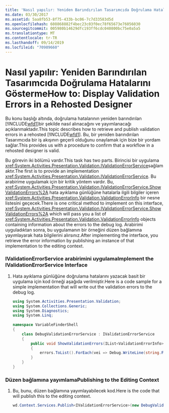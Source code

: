 ```yaml
---
title: 'Nasıl yapılır: Yeniden Barındırılan Tasarımcıda Doğrulama Hatalarını Gösterme'
ms.date: 03/30/2017
ms.assetid: 5aa8fb53-8f75-433b-bc06-7c7d33583d5d
ms.openlocfilehash: 608868882f4bec23c03f0ec78f65673e76056030
ms.sourcegitcommit: 005980b14629dfc193ff6cdc040800bc75e0a5a5
ms.translationtype: MT
ms.contentlocale: tr-TR
ms.lasthandoff: 09/14/2019
ms.locfileid: "70989660"
---
```

# <a name="how-to-display-validation-errors-in-a-rehosted-designer"></a><span data-ttu-id="577ad-102">Nasıl yapılır: Yeniden Barındırılan Tasarımcıda Doğrulama Hatalarını Gösterme</span><span class="sxs-lookup"><span data-stu-id="577ad-102">How to: Display Validation Errors in a Rehosted Designer</span></span>
<span data-ttu-id="577ad-103">Bu konu başlığı altında, doğrulama hatalarının yeniden barındırılan [!INCLUDE[wfd1](../../../includes/wfd1-md.md)]bir şekilde nasıl alınacağını ve yayımlanacağı açıklanmaktadır.</span><span class="sxs-lookup"><span data-stu-id="577ad-103">This topic describes how to retrieve and publish validation errors in a rehosted [!INCLUDE[wfd1](../../../includes/wfd1-md.md)].</span></span> <span data-ttu-id="577ad-104">Bu, bir yeniden barındırılan Tasarımcıda bir iş akışının geçerli olduğunu onaylamak için bize bir yordam sağlar.</span><span class="sxs-lookup"><span data-stu-id="577ad-104">This provides us with a procedure to confirm that a workflow in a rehosted designer is valid.</span></span>  
  
 <span data-ttu-id="577ad-105">Bu görevin iki bölümü vardır.</span><span class="sxs-lookup"><span data-stu-id="577ad-105">This task has two parts.</span></span> <span data-ttu-id="577ad-106">Birincisi bir uygulama <xref:System.Activities.Presentation.Validation.IValidationErrorService>sağlamaktır.</span><span class="sxs-lookup"><span data-stu-id="577ad-106">The first is to provide an implementation <xref:System.Activities.Presentation.Validation.IValidationErrorService>.</span></span>  <span data-ttu-id="577ad-107">Bu arabirime uygulamak için bir kritik yöntem vardır. Bu, <xref:System.Activities.Presentation.Validation.IValidationErrorService.ShowValidationErrors%2A> hata ayıklama günlüğüne hatalarla ilgili bilgiler içeren <xref:System.Activities.Presentation.Validation.ValidationErrorInfo> bir nesne listesini geçecek.</span><span class="sxs-lookup"><span data-stu-id="577ad-107">There is one critical method to implement on this interface, <xref:System.Activities.Presentation.Validation.IValidationErrorService.ShowValidationErrors%2A> which will pass you a list of <xref:System.Activities.Presentation.Validation.ValidationErrorInfo> objects containing information about the errors to the debug log.</span></span>  <span data-ttu-id="577ad-108">Arabirimi uyguladıktan sonra, bu uygulamanın bir örneğini düzen bağlamına yayımlayarak hata bilgilerini alırsınız.</span><span class="sxs-lookup"><span data-stu-id="577ad-108">After implementing the interface, you retrieve the error information by publishing an instance of that implementation to the editing context.</span></span>  
  
### <a name="implement-the-ivalidationerrorservice-interface"></a><span data-ttu-id="577ad-109">IValidationErrorService arabirimini uygulama</span><span class="sxs-lookup"><span data-stu-id="577ad-109">Implement the IValidationErrorService Interface</span></span>  
  
1. <span data-ttu-id="577ad-110">Hata ayıklama günlüğüne doğrulama hatalarını yazacak basit bir uygulama için kod örneği aşağıda verilmiştir.</span><span class="sxs-lookup"><span data-stu-id="577ad-110">Here is a code sample for a simple implementation that will write out the validation errors to the debug log.</span></span>  
  
    ```csharp  
    using System.Activities.Presentation.Validation;  
    using System.Collections.Generic;  
    using System.Diagnostics;  
    using System.Linq;  
  
    namespace VariableFinderShell  
    {  
        class DebugValidationErrorService : IValidationErrorService  
        {  
            public void ShowValidationErrors(IList<ValidationErrorInfo> errors)  
            {  
                errors.ToList().ForEach(vei => Debug.WriteLine(string.Format("Error: {0} ", vei.Message)));  
            }  
        }  
    }  
    ```  
  
### <a name="publishing-to-the-editing-context"></a><span data-ttu-id="577ad-111">Düzen bağlamına yayımlama</span><span class="sxs-lookup"><span data-stu-id="577ad-111">Publishing to the Editing Context</span></span>  
  
1. <span data-ttu-id="577ad-112">Bu, bunu, düzen bağlamına yayımlayabilecek kod.</span><span class="sxs-lookup"><span data-stu-id="577ad-112">Here is the code that will publish this to the editing context.</span></span>  
  
    ```csharp  
    wd.Context.Services.Publish<IValidationErrorService>(new DebugValidationErrorService());  
    ```
